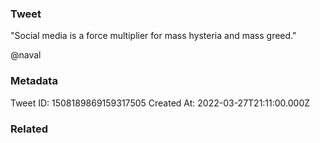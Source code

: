 ### Tweet
"Social media is a force multiplier for mass hysteria and mass greed."

@naval

### Metadata
Tweet ID: 1508189869159317505
Created At: 2022-03-27T21:11:00.000Z

### Related

